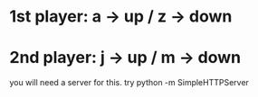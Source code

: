 # 1st player: a -> up / z -> down
# 2nd player: j -> up / m -> down
you will need a server for this. try python -m SimpleHTTPServer

